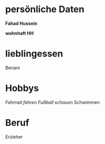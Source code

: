 # persönliche Daten

**Fahad Hussein**

**wohnhaft HH**



# lieblingessen
 Beriani

# Hobbys
_Fahrrad fahren_
_Fußball schauen_
Schwimmen


# Beruf 
Erzieher
